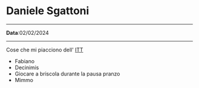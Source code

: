 # Daniele Sgattoni

---

**Data**:02/02/2024 

---

Cose che mi piacciono dell' [ITT](https://www.istitutomontani.edu.it/web/")
- Fabiano
- Decinimis
- Giocare a briscola durante la pausa pranzo
- Mimmo
